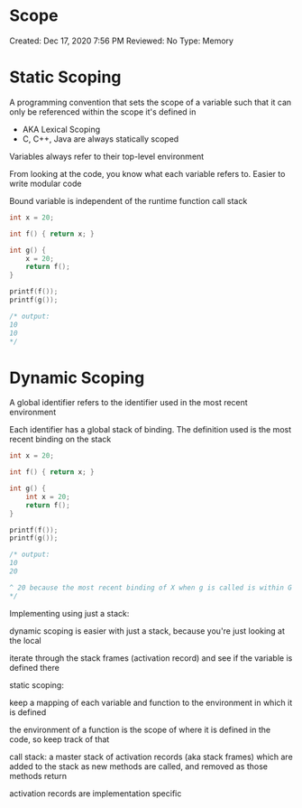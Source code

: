# Scope

Created: Dec 17, 2020 7:56 PM
Reviewed: No
Type: Memory

# Static Scoping

A programming convention that sets the scope of a variable such that it can only be referenced within the scope it's defined in

- AKA Lexical Scoping
- C, C++, Java are always statically scoped

Variables always refer to their top-level environment

From looking at the code, you know what each variable refers to. Easier to write modular code

Bound variable is independent of the runtime function call stack

```c
int x = 20;

int f() { return x; }

int g() {
	x = 20;
	return f();
}

printf(f());
printf(g());

/* output:
10
10
*/
```

# Dynamic Scoping

A global identifier refers to the identifier used in the most recent environment

Each identifier has a global stack of binding. The definition used is the most recent binding on the stack

```c
int x = 20;

int f() { return x; }

int g() {
	int x = 20;
	return f();
}

printf(f());
printf(g());

/* output:
10
20

^ 20 because the most recent binding of X when g is called is within G
*/
```

Implementing using just a stack:

dynamic scoping is easier with just a stack, because you're just looking at the local 

iterate through the stack frames (activation record) and see if the variable is defined there

static scoping:

keep a mapping of each variable and function to the environment in which it is defined

the environment of a function is the scope of where it is defined in the code, so keep track of that

call stack: a master stack of activation records (aka stack frames) which are added to the stack as new methods are called, and removed as those methods return

activation records are implementation specific